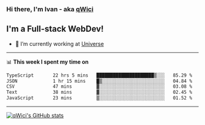 ### Hi there, I'm Ivan - aka [qWici][website]

## I'm a Full-stack WebDev!
- 🔭 I’m currently working at [Universe][universe]

---

📊 **This week I spent my time on**
<!--START_SECTION:waka-->

```txt
TypeScript       22 hrs 5 mins   █████████████████████▒░░░   85.29 %
JSON             1 hr 15 mins    █▒░░░░░░░░░░░░░░░░░░░░░░░   04.84 %
CSV              47 mins         ▓░░░░░░░░░░░░░░░░░░░░░░░░   03.08 %
Text             38 mins         ▓░░░░░░░░░░░░░░░░░░░░░░░░   02.45 %
JavaScript       23 mins         ▒░░░░░░░░░░░░░░░░░░░░░░░░   01.52 %
```

<!--END_SECTION:waka-->

---

[![qWici's GitHub stats](https://github-readme-stats.vercel.app/api?username=qWici)](https://github.com/qWici/github-readme-stats)

[website]: https://devkucher.com
[twitter]: https://twitter.com/KucherDev
[linkedin]: https://www.linkedin.com/in/ivankucher
[universe]: https://universeapps.limited
